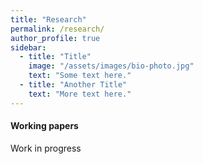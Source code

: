```yaml
---
title: "Research"
permalink: /research/
author_profile: true
sidebar:
  - title: "Title"
    image: "/assets/images/bio-photo.jpg"
    text: "Some text here."
  - title: "Another Title"
    text: "More text here."
---
```

#### Working papers

Work in progress
